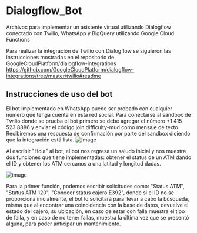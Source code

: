 # Dialogflow_Bot
Archivoc para implementar un asistente virtual utilizando Dialogflow conectado con Twilio, WhatsApp y BigQuery utilizando Google Cloud Functions

Para realizar la integración de Twilio con Dialogflow se siguieron las instrucciones mostradas en el repositorio de GoogleCloudPlatform/dialogflow-integrations https://github.com/GoogleCloudPlatform/dialogflow-integrations/tree/master/twilio#readme


## Instrucciones de uso del bot 
El bot implementado en WhatsApp puede ser probado con cualquier número que tenga cuenta en esta red social. Para conectarse al sandbox de Twilio donde se prueba el bot primero se debe agregar el número +1 415 523 8886 y enviar el código join difficulty-mud como mensaje de texto. Recibiremos una respuesta de confirmación por parte del sandbox diciendo que la integración está lista. 
![image](https://user-images.githubusercontent.com/60095090/197400306-30348767-6c0d-40c4-babc-6f25dfcda2d1.png)



Al escribir "Hola" al bot, el bot nos regresa un saludo inicial y nos muestra dos funciones que tiene implementadas: obtener el status de un ATM dando el ID y obtener los ATM cercanos a una latitud y longitud dadas. 

![image](https://user-images.githubusercontent.com/60095090/197400367-179c7a28-e763-4a15-be51-13a46d067da8.png)

Para la primer función, podemos escribir solicitudes como: "Status ATM", "Status ATM 120", "Conocer status cajero E392", donde si el ID no se proporciona inicialmente, el bot lo solicitará para llevar a cabo la búsqueda, misma que al encontrar una coincidencia con la base de datos, devuelve el estado del cajero, su ubicación, en caso de estar con falla muestra el tipo de falla, y en caso de no tener fallas, muestra la última vez que se presentó alguna, para poder anticipar un mantenimiento.
